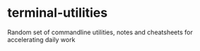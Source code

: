 # terminal-utilities
Random set of commandline utilities, notes and cheatsheets for accelerating daily work

